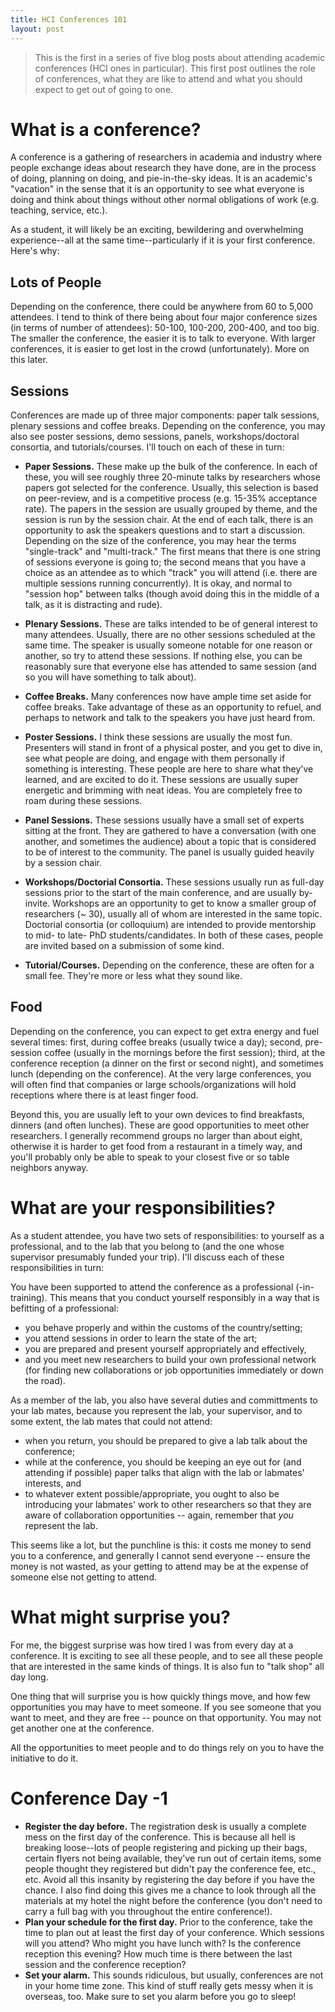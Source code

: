 ```yaml
---
title: HCI Conferences 101
layout: post
---
```


> This is the first in a series of five blog posts about attending academic conferences (HCI ones in particular). This first post outlines the role of conferences, what they are like to attend and what you should expect to get out of going to one. 

# What is a conference?

A conference is a gathering of researchers in academia and industry where people exchange ideas about research they have done, are in the process of doing, planning on doing, and pie-in-the-sky ideas. It is an academic's "vacation" in the sense that it is an opportunity to see what everyone is doing and think about things without other normal obligations of work (e.g. teaching, service, etc.). 

As a student, it will likely be an exciting, bewildering and overwhelming experience--all at the same time--particularly if it is your first conference. Here's why:

## Lots of People

Depending on the conference, there could be anywhere from 60 to 5,000 attendees. I tend to think of there being about four major conference sizes (in terms of number of attendees): 50-100, 100-200, 200-400, and too big. The smaller the conference, the easier it is to talk to everyone. With larger conferences, it is easier to get lost in the crowd (unfortunately). More on this later. 

## Sessions

Conferences are made up of three major components: paper talk sessions, plenary sessions and coffee breaks. Depending on the conference, you may also see poster sessions, demo sessions, panels, workshops/doctoral consortia, and tutorials/courses. I'll touch on each of these in turn:

* **Paper Sessions.** These make up the bulk of the conference. In each of these, you will see roughly three 20-minute talks by researchers whose papers got selected for the conference. Usually, this selection is based on peer-review, and is a competitive process (e.g. 15-35% acceptance rate). The papers in the session are usually grouped by theme, and the session is run by the session chair. At the end of each talk, there is an opportunity to ask the speakers questions and to start a discussion. Depending on the size of the conference, you may hear the terms "single-track" and "multi-track." The first means that there is one string of sessions everyone is going to; the second means that you have a choice as an attendee as to which "track" you will attend (i.e. there are multiple sessions running concurrently). It is okay, and normal to "session hop" between talks (though avoid doing this in the middle of a talk, as it is distracting and rude). 

* **Plenary Sessions.** These are talks intended to be of general interest to many attendees. Usually, there are no other sessions scheduled at the same time. The speaker is usually someone notable for one reason or another, so try to attend these sessions. If nothing else, you can be reasonably sure that everyone else has attended to same session (and so you will have something to talk about). 

* **Coffee Breaks.** Many conferences now have ample time set aside for coffee breaks. Take advantage of these as an opportunity to refuel, and perhaps to network and talk to the speakers you have just heard from.

* **Poster Sessions.** I think these sessions are usually the most fun. Presenters will stand in front of a physical poster, and you get to dive in, see what people are doing, and engage with them personally if something is interesting. These people are here to share what they've learned, and are excited to do it. These sessions are usually super energetic and brimming with neat ideas. You are completely free to roam during these sessions. 

* **Panel Sessions.** These sessions usually have a small set of experts sitting at the front. They are gathered to have a conversation (with one another, and sometimes the audience) about a topic that is considered to be of interest to the community. The panel is usually guided heavily by a session chair. 

* **Workshops/Doctorial Consortia.** These sessions usually run as full-day sessions prior to the start of the main conference, and are usually by-invite. Workshops are an opportunity to get to know a smaller group of researchers (~ 30), usually all of whom are interested in the same topic. Doctorial consortia (or colloquium) are intended to provide mentorship to mid- to late- PhD students/candidates. In both of these cases, people are invited based on a submission of some kind. 

* **Tutorial/Courses.** Depending on the conference, these are often for a small fee. They're more or less what they sound like.

## Food

Depending on the conference, you can expect  to get extra energy and fuel several times: first, during coffee breaks (usually twice a day); second, pre-session coffee (usually in the mornings before the first session); third, at the conference reception (a dinner on the first or second night), and sometimes lunch (depending on the conference). At the very large conferences, you will often find that companies or large schools/organizations will hold receptions where there is at least finger food. 

Beyond this, you are usually left to your own devices to find breakfasts, dinners (and often lunches). These are good opportunities to meet other researchers. I generally recommend groups no larger than about eight, otherwise it is harder to get food from a restaurant in a timely way, and you'll probably only be able to speak to your closest five or so table neighbors anyway. 

# What are your responsibilities?

As a student attendee, you have two sets of responsibilities: to yourself as a professional, and to the lab that you belong to (and the one whose supervisor presumably funded your trip). I'll discuss each of these responsibilities in turn:

You have been supported to attend the conference as a professional (-in-training). This means that you conduct yourself responsibly in a way that is befitting of a professional:

* you behave properly and within the customs of the country/setting; 
* you attend sessions in order to learn the state of the art;
* you are prepared and present yourself appropriately and effectively,
* and you meet new researchers to build your own professional network (for finding new collaborations or job opportunities immediately or down the road).

As a member of the lab, you also have several duties and committments to your lab mates, because you represent the lab, your supervisor, and to some extent, the lab mates that could not attend:

* when you return, you should be prepared to give a lab talk about the conference;
* while at the conference, you should be keeping an eye out for (and attending if possible) paper talks that align with the lab or labmates' interests, and 
* to whatever extent possible/appropriate, you ought to also be introducing your labmates' work to other researchers so that they are aware of collaboration opportunities -- again, remember that _you_ represent the lab.

This seems like a lot, but the punchline is this: it costs me money to send you to a conference, and generally I cannot send everyone -- ensure the money is not wasted, as your getting to attend may be at the expense of someone else not getting to attend.

# What might surprise you?

For me, the biggest surprise was how tired I was from every day at a conference. It is exciting to see all these people, and to see all these people that are interested in the same kinds of things. It is also fun to "talk shop" all day long.

One thing that will surprise you is how quickly things move, and how few opportunities you may have to meet someone. If you see someone that you want to meet, and they are free -- pounce on that opportunity. You may not get another one at the conference.

All the opportunities to meet people and to do things rely on you to have the initiative to do it.

# Conference Day -1

* **Register the day before.** The registration desk is usually a complete mess on the first day of the conference. This is because all hell is breaking loose--lots of people registering and picking up their bags, certain flyers not being available, they've run out of certain items, some people thought they registered but didn't pay the conference fee, etc., etc. Avoid all this insanity by registering the day before if you have the chance. I also find doing this gives me a chance to look through all the materials at my hotel the night before the conference (you don't need to carry a full bag with you throughout the entire conference!).
* **Plan your schedule for the first day.** Prior to the conference, take the time to plan out at least the first day of your conference. Which sessions will you attend? Who might you have lunch with? Is the conference reception this evening? How much time is there between the last session and the conference reception?
* **Set your alarm.** This sounds ridiculous, but usually, conferences are not in your home time zone. This kind of stuff really gets messy when it is overseas, too. Make sure to set you alarm before you go to sleep!

